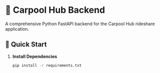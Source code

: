 # 🚗 Carpool Hub Backend

A comprehensive Python FastAPI backend for the Carpool Hub rideshare application.

## 🚀 Quick Start

1. **Install Dependencies**
   ```bash
   pip install -r requirements.txt